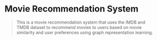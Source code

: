 # Movie Recommendation System

> This is a movie recommendation system that uses the IMDB and TMDB dataset to recommend movies to users based on movie similarity and user preferences using graph representation learning.